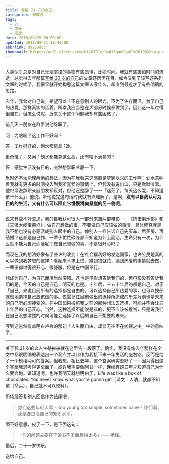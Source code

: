 ```yaml
---
title: 写给 21 岁的自己
categories: 碎碎念
tags:
  - 21
  - 成长
  - 感想
date: 2018/08/29 00:00:00
updated: 2018/08/31 10:44:00
abbrlink: d9253d8c
thumbnail: https://ae01.alicdn.com/kf/HTB1vrBwdi6guuRjy0Fm7610DXXa4.png
---
```


<iframe id="music" frameborder="no" width="100%" height="0" src="https://blog.itswincer.com/music/v1/?id=31861287"></iframe>

人类似乎总是对自己无法掌控的事物有些畏惧，比如时间。我就有些害怕时间的流逝，总觉得去年那篇[写给 20 岁的自己](https://blog.itswincer.com/posts/11ab0263/)的文章还历历在目，如今又到了该写这系列文章的时候了。我很早就开始构思这篇文章该写什么，却直到最近才了有些明确的思路。

去年，我曾对自己说，希望可以「不在意别人的眼光，不为了生存而活，为了自己的热爱」那样真实的活着。所幸我应当是在大部分时候都做到了，因此这一年过得很自在。但怎么说呢，近来关于这个问题我却有些困惑了。

<!-- more -->

前几天一朋友在群里说他辞职了。

问：为啥啊？这工作不好吗？

答：工作挺好的，划水都能拿 12k。

更奇怪了，又问：划水都能拿这么高，还有啥不满意的？

答：感觉生活没有目的，突然想辞职冷静一下。

当时还不太能理解他的想法，因为在我看来这简直是梦寐以求的工作啊：划水意味着我就有更多的时间投入到我所喜爱的事情上，但我没有说出口，只是默默听着。他继续说辞职亲戚朋友都反对，但他还是辞了——「迷茫了，每天这么混，不知道该干什么」，他说。听他说完这句话时我就有点理解了，是啊，**没有以自我认可为目的的生活，又有什么可以阻止它慢慢滑向悬崖的另一侧呢**。

---

说来有些不好意思，我的自我认可很大一部分来自两部电影——《搏击俱乐部》和《三傻大闹宝莱坞》：做自己想做的事，不要做自己应该做的事情。具体解释就是我不想也没有必要活成别人眼中的自己。像别人一样告诉自己先买车、后买房、再结婚？这都是自己作，一辈子忙忙碌碌都不知道为什么而活，生命只有一次，为什么就不能为自己而活呢？做自己想做的事，不是很开心吗？

而现在我的想法好像有了些许的改变：在社会福利好的发达国家，也许公民是真的可以做到我梦想的这样：看起来不求上进，赚到钱就花，遇到热爱的事情就去做，一辈子都过得很开心、很舒服。但是在中国不行。

想成为自己、为自己而活当然没错。这也是电影想告诉我们的，但电影没有告诉我们的是，今天的自己是自己，明天的也是。十年后，三五十年后的都是自己。对于「自己」来说目前所有的选择都是自由的，可以选择自己所热爱的事，也可以按部就班地选择自己应该做的事。仅需记住目前做出的选择所造成的千差万别也是未来的自己所必须接受的。在中国如果按照我之前的那种想法去选择，可能并不会让三十年后的自己开心。当然，这种选择不能说是错的，更不应该被批判，只是说我们在自己没想清楚的时候可能会选择了以后的自己不想要的未来。

写到这忽然有点明白卢梭的那句「人生而自由，却又无往不在枷锁之中」中的意味了。

---

关于我 21 岁的谈人生~~瞎扯淡~~就在这里告一段落了。确实，我没有像去年那样在全文中都很明确的表达出一个观点并以此作为我接下来一年生活的座右铭。反而是给了一个模棱两可的答案。但我想，相比去年，这个答案确实更好了——因为得出这个答案我思考得更全面了。或许我需要像阿甘一样，连续奔跑三年才知道自己为什么要奔跑。谁知道呢，也许我明天就想明白了，Life was like a box of chocolates. You never know what you're gonna get（译文：人呐，就都不知道（命运），自己就不可以预料）。

用杨绛答复别人回信作为结尾吧：

> 你们这些年轻人啊！ too young too simple, sometimes naive！你们啊，还是要提高自己的知识水平。

啊不好意思，皮了一下，是下面这句：

> 「你的问题主要在于读书不多而想得太多」——杨绛。

最后，二十一岁快乐。

送给自己。
